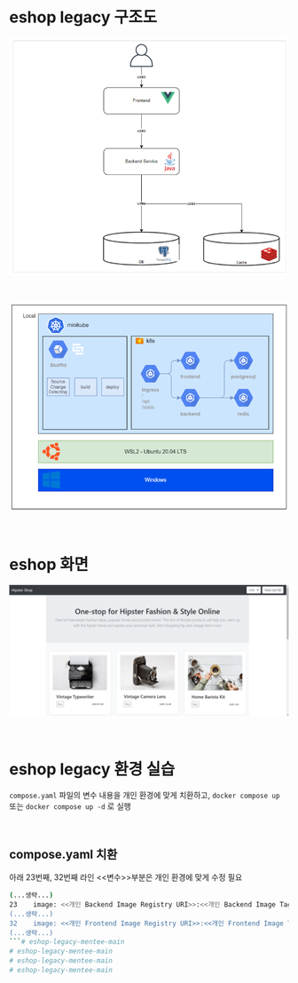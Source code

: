 # eshop legacy 구조도

![](./images/Legacy_arch.png)

<br>

![](./images/1w_5.png)

<br>

# eshop 화면

![](./images/eshop-complete.png)

<br>

# eshop legacy 환경 실습

`compose.yaml` 파일의 변수 내용을 개인 환경에 맞게 치환하고, `docker compose up` 또는 `docker compose up -d` 로 실행

<br>

## compose.yaml 치환

아래 23번째, 32번째 라인 <<변수>>부분은 개인 환경에 맞게 수정 필요

```bash
(...생략...)
23    image: <<개인 Backend Image Registry URI>>:<<개인 Backend Image Tag>>
(...생략...)
32    image: <<개인 Frontend Image Registry URI>>:<<개인 Frontend Image Tag>>
(...생략...)
```# eshop-legacy-mentee-main
# eshop-legacy-mentee-main
# eshop-legacy-mentee-main
# eshop-legacy-mentee-main
